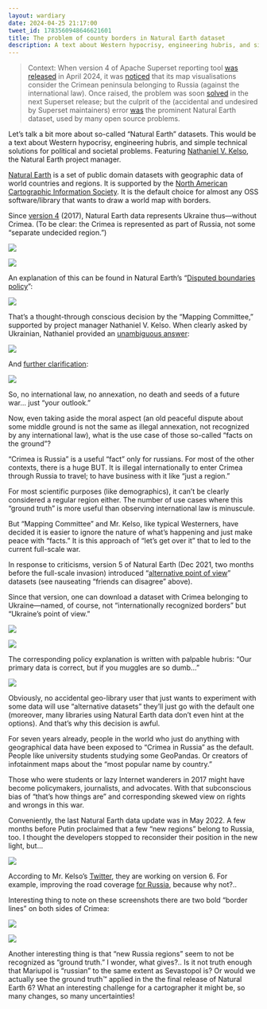```yaml
---
layout: wardiary
date: 2024-04-25 21:17:00
tweet_id: 1783560948646621601
title: The problem of county borders in Natural Earth dataset
description: A text about Western hypocrisy, engineering hubris, and simple technical solutions for political and societal problems.
---
```


> Context: When version 4 of Apache Superset reporting tool [was released](https://x.com/zverok/status/1783391163543621987) in April 2024, it was [noticed](https://x.com/zverok/status/1783391163543621987) that its map visualisations consider the Crimean peninsula belonging to Russia (against the international law). Once raised, the problem was soon [solved](https://x.com/apachesuperset/status/1783649811998052361) in the next Superset release; but the culprit of the (accidental and undesired by Superset maintainers) error [was](https://x.com/apachesuperset/status/1783649811998052361) the prominent Natural Earth dataset, used by many open source problems.

Let’s talk a bit more about so-called “Natural Earth” datasets. This would be a text about Western hypocrisy, engineering hubris, and simple technical solutions for political and societal problems. Featuring [Nathaniel V. Kelso](https://x.com/kelsosCorner), the Natural Earth project manager.

[Natural Earth](https://www.naturalearthdata.com/) is a set of public domain datasets with geographic data of world countries and regions.  It is supported by the [North American Cartographic Information Society](https://x.com/NACIS). It is the default choice for almost any OSS software/library that wants to draw a world map with borders.

Since [version 4](https://github.com/nvkelso/natural-earth-vector/blob/v4.0.0/CHANGELOG) (2017), Natural Earth data represents Ukraine thus—without Crimea. (To be clear: the Crimea is represented as part of Russia, not some “separate undecided region.”)

![](https://pbs.twimg.com/media/GMB2NecWYAAniDh.png)

![](https://pbs.twimg.com/media/GMB2UsQXkAAlTBk.png)

An explanation of this can be found in Natural Earth’s “[Disputed boundaries policy](https://www.naturalearthdata.com/about/disputed-boundaries-policy/)”:

![](https://pbs.twimg.com/media/GMB2kgVXMAAluze.png)

That’s a thought-through conscious decision by the “Mapping Committee,” supported by project manager Nathaniel V. Kelso. When clearly asked by Ukrainian, Nathaniel provided an [unambiguous answer](https://twitter.com/kelsosCorner/status/1469823964310605824):

![](https://pbs.twimg.com/media/GMB3A9AXoAASf-N.png)

And [further clarification](https://twitter.com/kelsosCorner/status/1469821314391183361):

![](https://pbs.twimg.com/media/GMB3SE4WUAEdzKr.png)

So, no international law, no annexation, no death and seeds of a future war... just “your outlook.”

Now, even taking aside the moral aspect (an old peaceful dispute about some middle ground is not the same as illegal annexation, not recognized by any international law), what is the use case of those so-called “facts on the ground”?

“Crimea is Russia” is a useful “fact” only for russians. For most of the other contexts, there is a huge BUT. It is illegal internationally to enter Crimea through Russia to travel; to have business with it like “just a region.”

For most scientific purposes (like demographics), it can’t be clearly considered a regular region either. The number of use cases where this “ground truth” is more useful than observing international law is minuscule.

But “Mapping Committee” and Mr. Kelso, like typical Westerners, have decided it is easier to ignore the nature of what’s happening and just make peace with “facts.” It is this approach of “let’s get over it” that to led to the current full-scale war.

In response to criticisms, version 5 of Natural Earth (Dec 2021, two months before the full-scale invasion) introduced “[alternative point of view](https://www.naturalearthdata.com/blog/admin-0-countries-point-of-views/)” datasets (see nauseating “friends can disagree” above).

Since that version, one can download a dataset with Crimea belonging to Ukraine—named, of course, not “internationally recognized borders” but “Ukraine’s point of view.”

![](https://pbs.twimg.com/media/GMB4XuRWsAE80Ou.png)

![](https://pbs.twimg.com/media/GMB4fVfW8AAobbe.png)

The corresponding policy explanation is written with palpable hubris: “Our primary data is correct, but if you muggles are so dumb...”

![](https://pbs.twimg.com/media/GMB4ztuXYAAPkWd.png)

Obviously, no accidental geo-library user that just wants to experiment with some data will use “alternative datasets” they’ll just go with the default one (moreover, many libraries using Natural Earth data don’t even hint at the options). And that’s why this decision is awful.

For seven years already, people in the world who just do anything with geographical data have been exposed to “Crimea in Russia” as the default. People like university students studying some GeoPandas. Or creators of infotainment maps about the “most popular name by country.”

Those who were students or lazy Internet wanderers in 2017 might have become policymakers, journalists, and advocates. With that subconscious bias of “that’s how things are” and corresponding skewed view on rights and wrongs in this war.

Conveniently, the last Natural Earth data update was in May 2022. A few months before Putin proclaimed that a few “new regions” belong to Russia, too. I thought the developers stopped to reconsider their position in the new light, but...

![](https://pbs.twimg.com/media/GMB5lWuWcAAehGW.jpg)

According to Mr. Kelso’s [Twitter](https://x.com/kelsosCorner), they are working on version 6. For example, improving the road coverage [for Russia](https://twitter.com/kelsosCorner/status/1773390535547625677), because why not?..

Interesting thing to note on these screenshots there are two bold “border lines” on both sides of Crimea:

![](https://pbs.twimg.com/media/GMB52i5XwAAfV7X.png)

![](https://pbs.twimg.com/media/GMB6D25WYAAwKdL.png)

Another interesting thing is that “new Russia regions” seem to not be recognized as “ground truth.” I wonder, what gives?.. Is it not truth enough that Mariupol is “russian” to the same extent as Sevastopol is? Or would we actually see the ground truth™ applied in the the final release of Natural Earth 6? What an interesting challenge for a cartographer it might be, so many changes, so many uncertainties!
